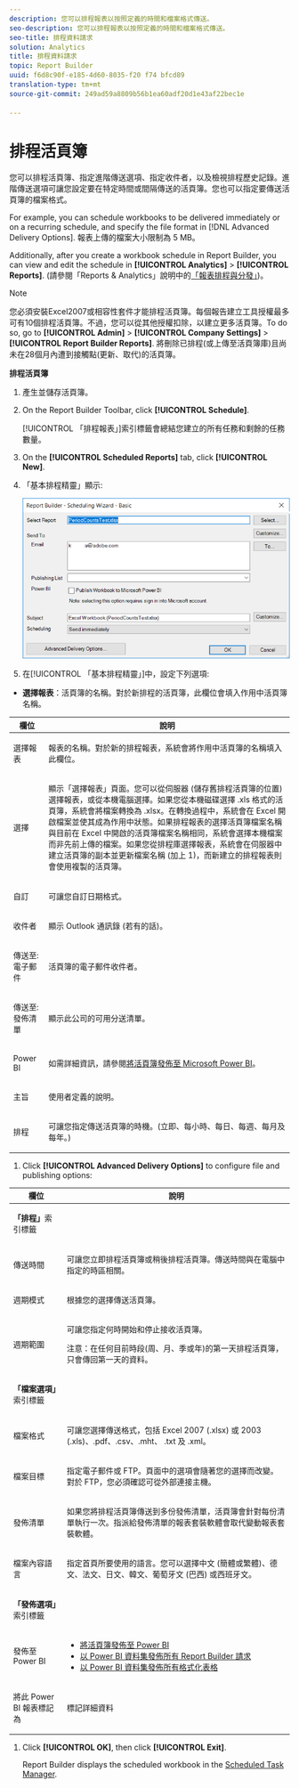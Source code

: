 ```yaml
---
description: 您可以排程報表以按照定義的時間和檔案格式傳送。
seo-description: 您可以排程報表以按照定義的時間和檔案格式傳送。
seo-title: 排程資料請求
solution: Analytics
title: 排程資料請求
topic: Report Builder
uuid: f6d8c90f-e185-4d60-8035-f20 f74 bfcd89
translation-type: tm+mt
source-git-commit: 249ad59a8809b56b1ea60adf20d1e43af22bec1e

---
```



# 排程活頁簿

您可以排程活頁簿、指定進階傳送選項、指定收件者，以及檢視排程歷史記錄。進階傳送選項可讓您設定要在特定時間或間隔傳送的活頁簿。您也可以指定要傳送活頁簿的檔案格式。

For example, you can schedule workbooks to be delivered immediately or on a recurring schedule, and specify the file format in [!DNL Advanced Delivery Options]. 報表上傳的檔案大小限制為 5 MB。

Additionally, after you create a workbook schedule in Report Builder, you can view and edit the schedule in **[!UICONTROL Analytics]** &gt; **[!UICONTROL Reports]**. (請參閱「Reports &amp; Analytics」說明中的[「報表排程與分發」](/help/analyze/reports-analytics/scheduling.md))。

>[!NOTE]
>
>您必須安裝Excel2007或相容性套件才能排程活頁簿。每個報告建立工具授權最多可有10個排程活頁簿。不過，您可以從其他授權扣除，以建立更多活頁簿。To do so, go to **[!UICONTROL Admin]** &gt; **[!UICONTROL Company Settings]** &gt; **[!UICONTROL Report Builder Reports]**. 將刪除已排程(或上傳至活頁簿庫)且尚未在28個月內遭到接觸點(更新、取代)的活頁簿。

**排程活頁簿**

1. 產生並儲存活頁簿。
1. On the Report Builder Toolbar, click **[!UICONTROL Schedule]**.

   [!UICONTROL 「排程報表」]索引標籤會總結您建立的所有任務和剩餘的任務數量。
1. On the **[!UICONTROL Scheduled Reports]** tab, click **[!UICONTROL New]**.
1. 「基本排程精靈」顯示: 

   ![](assets/simple-schedule-wizard.png)

1. 在[!UICONTROL 「基本排程精靈」]中，設定下列選項:

* **選擇報表**：活頁簿的名稱。對於新排程的活頁簿，此欄位會填入作用中活頁簿名稱。

<table id="table_6D5B1B832EB0451293F1902E2A1D1068"> 
 <thead> 
  <tr> 
   <th colname="col1" class="entry"> 欄位 </th> 
   <th colname="col2" class="entry"> 說明 </th> 
  </tr>
 </thead>
 <tbody> 
  <tr> 
   <td colname="col1"> <p>選擇報表 </p> </td> 
   <td colname="col2"> <p>報表的名稱。對於新的排程報表，系統會將作用中活頁簿的名稱填入此欄位。 </p> </td> 
  </tr> 
  <tr> 
   <td colname="col1"> <p>選擇 </p> </td> 
   <td colname="col2"> <p>顯示「<span class="wintitle">選擇報表</span>」頁面。您可以從伺服器 (儲存舊排程活頁簿的位置) 選擇報表，或從本機電腦選擇。如果您從本機磁碟選擇 <span class="filepath">.xls</span> 格式的活頁簿，系統會將檔案轉換為 <span class="filepath">.xlsx</span>。在轉換過程中，系統會在 Excel 開啟檔案並使其成為作用中狀態。如果排程報表的選擇活頁簿檔案名稱與目前在 Excel 中開啟的活頁簿檔案名稱相同，系統會選擇本機檔案而非先前上傳的檔案。如果您從排程庫選擇報表，系統會在伺服器中建立活頁簿的副本並更新檔案名稱 (加上 1)，而新建立的排程報表則會使用複製的活頁簿。 </p> </td> 
  </tr> 
  <tr> 
   <td colname="col1"> <p>自訂 </p> </td> 
   <td colname="col2"> <p>可讓您自訂日期格式。 </p> </td> 
  </tr> 
  <tr> 
   <td colname="col1"> <p>收件者 </p> </td> 
   <td colname="col2"> <p>顯示 Outlook 通訊錄 (若有的話)。 </p> </td> 
  </tr> 
  <tr> 
   <td colname="col1"> <p>傳送至: 電子郵件 </p> </td> 
   <td colname="col2"> <p>活頁簿的電子郵件收件者。 </p> </td> 
  </tr> 
  <tr> 
   <td colname="col1"> <p>傳送至: 發佈清單 </p> </td> 
   <td colname="col2"> <p>顯示此公司的可用分送清單。 </p> </td> 
  </tr> 
  <tr> 
   <td colname="col1"> <p>Power BI </p> </td> 
   <td colname="col2"> <p>如需詳細資訊，請參閱<a href="../../analyze/report-builder/c-publish-power-bi/integration-power-bi.md#section_BA137EA92A46483F83BB5C1C40FBA002" format="dita" scope="local">將活頁簿發佈至 Microsoft Power BI</a>。 </p> </td> 
  </tr> 
  <tr> 
   <td colname="col1"> <p>主旨 </p> </td> 
   <td colname="col2"> <p>使用者定義的說明。 </p> </td> 
  </tr> 
  <tr> 
   <td colname="col1"> <p>排程 </p> </td> 
   <td colname="col2"> <p> 可讓您指定傳送活頁簿的時機。(立即、每小時、每日、每週、每月及每年。) </p> </td> 
  </tr> 
 </tbody> 
</table>

1. Click **[!UICONTROL Advanced Delivery Options]** to configure file and publishing options:

<table id="table_1BA8A5600DE94A33B83B096E69CE15F3"> 
 <thead> 
  <tr> 
   <th colname="col1" class="entry"> 欄位 </th> 
   <th colname="col2" class="entry"> 說明 </th> 
  </tr>
 </thead>
 <tbody> 
  <tr> 
   <td colname="col1"> <p><b>「排程」</b>索引標籤 </p> </td> 
   <td colname="col2"> </td> 
  </tr> 
  <tr> 
   <td colname="col1"> <p>傳送時間 </p> </td> 
   <td colname="col2"> <p>可讓您立即排程活頁簿或稍後排程活頁簿。傳送時間與在電腦中指定的時區相關。 </p> </td> 
  </tr> 
  <tr> 
   <td colname="col1"> <p>週期模式 </p> </td> 
   <td colname="col2"> <p>根據您的選擇傳送活頁簿。 </p> </td> 
  </tr> 
  <tr> 
   <td colname="col1"> <p>週期範圍 </p> </td> 
   <td colname="col2"> <p>可讓您指定何時開始和停止接收活頁簿。 </p> <p> <p>注意：在任何目前時段(周、月、季或年)的第一天排程活頁簿，只會傳回第一天的資料。 </p> </p> </td> 
  </tr> 
  <tr> 
   <td colname="col1"> <p><b>「檔案選項」</b>索引標籤 </p> </td> 
   <td colname="col2"> </td> 
  </tr> 
  <tr> 
   <td colname="col1"> <p>檔案格式 </p> </td> 
   <td colname="col2"> <p>可讓您選擇傳送格式，包括 Excel 2007 (<span class="filepath">.xlsx</span>) 或 2003 (<span class="filepath">.xls</span>)、<span class="filepath">.pdf</span>、<span class="filepath">.csv、</span><span class="filepath">.mht</span>、<span class="filepath"> .txt</span> 及<span class="filepath"> .xml</span>。 </p> </td> 
  </tr> 
  <tr> 
   <td colname="col1"> <p> 檔案目標 </p> </td> 
   <td colname="col2"> <p> 指定電子郵件或 FTP。頁面中的選項會隨著您的選擇而改變。對於 FTP，您必須確認可從外部連接主機。 </p> </td> 
  </tr> 
  <tr> 
   <td colname="col1"> <p>發佈清單 </p> </td> 
   <td colname="col2"> <p> 如果您將排程活頁簿傳送到多份發佈清單，活頁簿會針對每份清單執行一次。指派給發佈清單的報表套裝軟體會取代變動報表套裝軟體。 </p> </td> 
  </tr> 
  <tr> 
   <td colname="col1"> <p>檔案內容語言 </p> </td> 
   <td colname="col2"> <p>指定首頁所要使用的語言。您可以選擇中文 (簡體或繁體)、德文、法文、日文、韓文、葡萄牙文 (巴西) 或西班牙文。 </p> </td> 
  </tr> 
  <tr> 
   <td colname="col1"> <p><b>「發佈選項」</b>索引標籤 </p> </td> 
   <td colname="col2"> </td> 
  </tr> 
  <tr> 
   <td colname="col1"> <p>發佈至 Power BI </p> </td> 
   <td colname="col2"> 
    <ul id="ul_40697E4FB2CE4F34B857FBF153D6D6D5"> 
     <li id="li_023E4750814D415EBC899269C9EA5D46"><a href="../../analyze/report-builder/c-publish-power-bi/integration-power-bi.md#section_BA137EA92A46483F83BB5C1C40FBA002" format="dita" scope="local"> 將活頁簿發佈至 Power BI</a> </li> 
     <li id="li_9B684BE22AF94ABC903405EE83951A80"><a href="../../analyze/report-builder/c-publish-power-bi/integration-power-bi.md#section_E48148793E794169B766C73995897B9F" format="dita" scope="local"> 以 Power BI 資料集發佈所有 Report Builder 請求</a> </li> 
     <li id="li_7B0BD285BC1749D1B2C65759CA97877B"><a href="../../analyze/report-builder/c-publish-power-bi/integration-power-bi.md#section_6F8422B90D3F4F7EB5D4C97BFFA807AD" format="dita" scope="local"> 以 Power BI 資料集發佈所有格式化表格</a> </li> 
    </ul> </td> 
  </tr> 
  <tr> 
   <td colname="col1"> <p>將此 Power BI 報表標記為 </p> </td> 
   <td colname="col2"> <p>標記詳細資料 </p> </td> 
  </tr> 
 </tbody> 
</table>

1. Click **[!UICONTROL OK]**, then click **[!UICONTROL Exit]**.

   Report Builder displays the scheduled workbook in the [Scheduled Task Manager](../../analyze/report-builder/r-arb-scheduled-reports.md#section_69306B8D833F4DF7BBFA53753B0E6C31).

